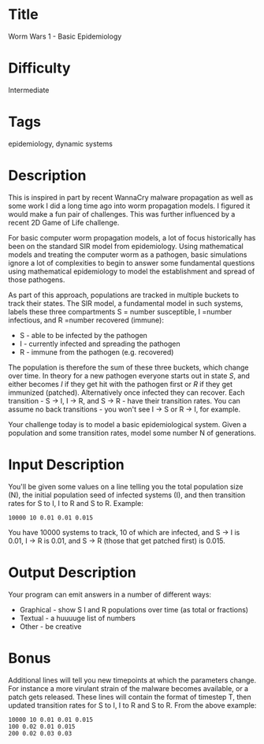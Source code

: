 # Title

Worm Wars 1 - Basic Epidemiology

# Difficulty

Intermediate

# Tags

epidemiology, dynamic systems

# Description

This is inspired in part by recent WannaCry malware propagation as well as some work I did a long time ago into worm propagation models. I figured it would make a fun pair of challenges. This was further influenced by a recent 2D Game of Life challenge. 

For basic computer worm propagation models, a lot of focus historically has been on the standard SIR model from epidemiology. Using mathematical models and treating the computer worm as a pathogen, basic simulations ignore a lot of complexities to begin to answer some fundamental questions using mathematical epidemiology to model the establishment and spread of those pathogens. 

As part of this approach, populations are tracked in multiple buckets to track their states. The SIR model, a fundamental model in such systems, labels these three compartments S = number susceptible, I =number infectious, and R =number recovered (immune):

- S - able to be infected by the pathogen
- I - currently infected and spreading the pathogen
- R - immune from the pathogen (e.g. recovered)

The population is therefore the sum of these three buckets, which change over time. In theory for a new pathogen everyone starts out in state *S*, and either becomes *I* if they get hit with the pathogen first or *R* if they get immunized (patched). Alternatively once infected they can recover. Each transition - S -> I, I -> R, and S -> R - have their transition rates. You can assume no back transitions - you won't see I -> S or R -> I, for example. 

Your challenge today is to model a basic epidemiological system. Given a population and some transition rates, model some number N of generations. 

# Input Description

You'll be given some values on a line telling you the total population size (N), the initial population seed of infected systems (I), and then transition rates for S to I, I to R and S to R. Example:

	10000 10 0.01 0.01 0.015

You have 10000 systems to track, 10 of which are infected, and S -> I is 0.01, I -> R is 0.01, and S -> R (those that get patched first) is 0.015. 

# Output Description

Your program can emit answers in a number of different ways:

- Graphical - show S I and R populations over time (as total or fractions)
- Textual - a huuuuge list of numbers
- Other - be creative

# Bonus

Additional lines will tell you new timepoints at which the parameters change. For instance a more virulant strain of the malware becomes available, or a patch gets released. These lines will contain the format of timestep T, then updated transition rates for S to I, I to R and S to R. From the above example:

	10000 10 0.01 0.01 0.015
	100 0.02 0.01 0.015
	200 0.02 0.03 0.03

